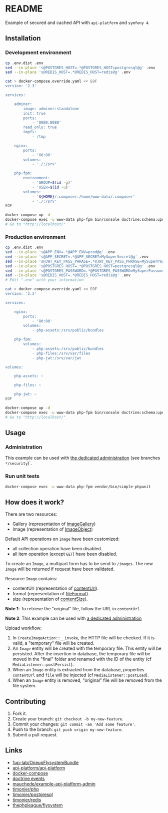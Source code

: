 # README

Example of secured and cached API with `api-platform` and `symfony 4`.

## Installation

### Development environment

```sh
cp .env.dist .env
sed --in-place 's@POSTGRES_HOST=.*@POSTGRES_HOST=postgresql@g' .env
sed --in-place 's@REDIS_HOST=.*@REDIS_HOST=redis@g' .env

cat > docker-compose.override.yaml << EOF
version: '2.3'

services:

    adminer:
        image: adminer:standalone
        init: true
        ports:
            - '8080:8080'
        read_only: true
        tmpfs:
            - /tmp

    nginx:
        ports:
            - '80:80'
        volumes:
            - './:/srv'

    php-fpm:
        environment:
            - 'GROUP=$(id -g)'
            - 'USER=$(id -u)'
        volumes:
            - '${HOME}/.composer:/home/www-data/.composer'
            - './:/srv'
EOF

docker-compose up -d
docker-compose exec -u www-data php-fpm bin/console doctrine:schema:update --force
# Go to "http://localhost/"
```

### Production environment

```sh
cp .env.dist .env
sed --in-place 's@APP_ENV=.*@APP_ENV=prod@g' .env
sed --in-place 's@APP_SECRET=.*@APP_SECRET=MySuperSecret@g' .env
sed --in-place 's@JWT_KEY_PASS_PHRASE=.*@JWT_KEY_PASS_PHRASE=MySuperPassPhrase@g' .env
sed --in-place 's@POSTGRES_HOST=.*@POSTGRES_HOST=postgresql@g' .env
sed --in-place 's@POSTGRES_PASSWORD=.*@POSTGRES_PASSWORD=MySuperPassword@g' .env
sed --in-place 's@REDIS_HOST=.*@REDIS_HOST=redis@g' .env
# Edit ".env" with your information

cat > docker-compose.override.yaml << EOF
version: '2.3'

services:

    nginx:
        ports:
            - '80:80'
        volumes:
            - php-assets:/srv/public/bundles

    php-fpm:
        volumes:
            - php-assets:/srv/public/bundles
            - php-files:/srv/var/files
            - php-jwt:/srv/var/jwt

volumes:

    php-assets: ~

    php-files: ~

    php-jwt: ~
EOF

docker-compose up -d
docker-compose exec -u www-data php-fpm bin/console doctrine:schema:update --force
# Go to "http://localhost/"
```

## Usage

### Administration

This example can be used with [the dedicated administration](https://github.com/mauchede/example-api-platform-admin) (see branches `*/security`)`.

### Run unit tests

```sh
docker-compose exec -u www-data php-fpm vendor/bin/simple-phpunit
```

## How does it work?

There are two resources:
* Gallery (representation of [ImageGallery](http://schema.org/ImageGallery))
* Image (representation of [ImageObject](http://schema.org/ImageGallery))

Default API operations on `Image` have been customized:
* all collection operation have been disabled.
* all item operation (except `GET`) have been disabled.

To create an `Image`, a multipart form has to be send to `/images`. The new `Image` will be returned if request have been validated.

Resource `Image` contains:
* contentUrl (representation of [contentUrl](http://schema.org/contentUrl)).
* format (representation of [fileFormat](http://schema.org/fileFormat)).
* size (representation of [contentSize](http://schema.org/contentSize)).

__Note 1__: To retrieve the "original" file, follow the URL in `contentUrl`.

__Note 2__: This example can be used with [a dedicated administration](https://github.com/mauchede/example-api-platform-admin/tree/example/upload)

Upload workflow:
1. In `CreateImageAction::__invoke`, the HTTP file will be checked. If it is valid, a "temporary" file will be created.
2. An `Image` entity will be created with the temporary file. This entity will be persisted. After the insertion in database, the temporary file will be moved in the "final" folder and renamed with the ID of the entity (cf `MediaListener::postPersist`).
3. When an `Image` entity is extracted from the database, properties `contentUrl` and `file` will be injected (cf `MediaListener::postLoad`).
4. When an `Image` entity is removed, "original" file will be removed from the file system.

## Contributing

1. Fork it.
2. Create your branch: `git checkout -b my-new-feature`.
3. Commit your changes: `git commit -am 'Add some feature'`.
4. Push to the branch: `git push origin my-new-feature`.
5. Submit a pull request.

## Links

* [1up-lab/OneupFlysystemBundle](https://github.com/1up-lab/OneupFlysystemBundle)
* [api-platform/api-platform](https://github.com/api-platform/api-platform)
* [docker-compose](https://docs.docker.com/compose/)
* [doctrine events](http://docs.doctrine-project.org/projects/doctrine-orm/en/latest/reference/events.html)
* [mauchede/example-api-platform-admin](https://github.com/mauchede/example-api-platform-admin)
* [timonier/php](https://github.com/timonier/php)
* [timonier/postgresql](https://github.com/timonier/postgresql)
* [timonier/redis](https://github.com/timonier/postgresql)
* [thephpleague/flysystem](https://github.com/thephpleague/flysystem)
